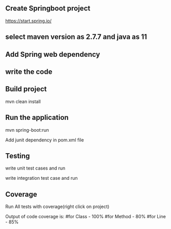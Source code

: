 ## Create Springboot project
https://start.spring.io/

## select maven version as 2.7.7 and java as 11

## Add Spring web dependency

## write the code

## Build project
mvn clean install

## Run the application
mvn spring-boot:run

Add junit dependency in pom.xml file

## Testing
write unit test cases and run

write integration test case and run

## Coverage
Run All tests with coverage(right click on project)

Output of code coverage is: #for Class - 100% #for Method - 80% #for Line - 85%